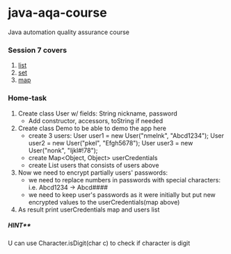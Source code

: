 # java-aqa-course

Java automation quality assurance course

### Session 7 covers

1. [list](list)
2. [set](set)
3. [map](map)

### Home-task

1. Create class User w/ fields: String nickname, password
    - Add constructor, accessors, toString if needed
2. Create class Demo to be able to demo the app here
    - create 3 users:
      User user1 = new User("nmelnk", "Abcd1234");
      User user2 = new User("pkel", "Efgh5678");
      User user3 = new User("nonk", "Ijkl#!78");
    - create Map<Object, Object> userCredentials
    - create List<User> users that consists of users above
3. Now we need to encrypt partially users' passwords:
    - we need to replace numbers in passwords with special characters: i.e. Abcd1234 -> Abcd####
    - we need to keep user's passwords as it were initially but put new encrypted values to the userCredentials(map
      above)
4. As result print userCredentials map and users list

##### HINT**

U can use Character.isDigit(char c) to check if character is digit